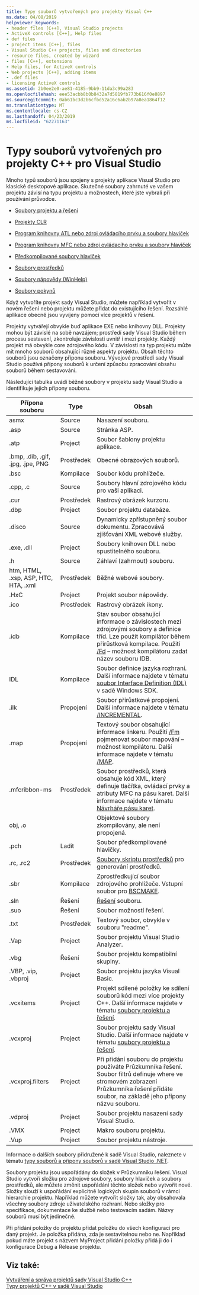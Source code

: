 ```yaml
---
title: Typy souborů vytvořených pro projekty Visual C++
ms.date: 04/08/2019
helpviewer_keywords:
- header files [C++], Visual Studio projects
- ActiveX controls [C++], Help files
- def files
- project items [C++], files
- Visual Studio C++ projects, files and directories
- resource files, created by wizard
- files [C++], extensions
- Help files, for ActiveX controls
- Web projects [C++], adding items
- .def files
- licensing ActiveX controls
ms.assetid: 2b0ee2e0-ae81-4185-9bb9-11da3c99a283
ms.openlocfilehash: eee53acbb8b0b8432a7d5819fb773b616f0e8897
ms.sourcegitcommit: 0ab61bc3d2b6cfbd52a16c6ab2b97a8ea1864f12
ms.translationtype: MT
ms.contentlocale: cs-CZ
ms.lasthandoff: 04/23/2019
ms.locfileid: "62271163"
---
```

# <a name="file-types-created-for-visual-studio-c-projects"></a>Typy souborů vytvořených pro projekty C++ pro Visual Studio

Mnoho typů souborů jsou spojeny s projekty aplikace Visual Studio pro klasické desktopové aplikace. Skutečné soubory zahrnuté ve vašem projektu závisí na typu projektu a možnostech, které jste vybrali při používání průvodce.

- [Soubory projektu a řešení](project-and-solution-files.md)

- [Projekty CLR](files-created-for-clr-projects.md)

- [Program knihovny ATL nebo zdroj ovládacího prvku a soubory hlaviček](atl-program-or-control-source-and-header-files.md)

- [Program knihovny MFC nebo zdroj ovládacího prvku a soubory hlaviček](mfc-program-or-control-source-and-header-files.md)

- [Předkompilované soubory hlaviček](../creating-precompiled-header-files.md)

- [Soubory prostředků](resource-files-cpp.md)

- [Soubory nápovědy (WinHelp)](help-files-winhelp.md)

- [Soubory pokynů](hint-files.md)

Když vytvoříte projekt sady Visual Studio, můžete například vytvořit v novém řešení nebo projektu můžete přidat do existujícího řešení. Rozsáhlé aplikace obecně jsou vyvíjeny pomocí více projektů v řešení.

Projekty vytvářejí obvykle buď aplikace EXE nebo knihovny DLL. Projekty mohou být závislé na sobě navzájem; prostředí sady Visual Studio během procesu sestavení, zkontroluje závislosti uvnitř i mezi projekty. Každý projekt má obvykle core zdrojového kódu. V závislosti na typ projektu může mít mnoho souborů obsahující různé aspekty projektu. Obsah těchto souborů jsou označeny příponu souboru. Vývojové prostředí sady Visual Studio používá přípony souborů k určení způsobu zpracování obsahu souborů během sestavování.

Následující tabulka uvádí běžné soubory v projektu sady Visual Studio a identifikuje jejich přípony souboru.

|Přípona souboru|Type|Obsah|
|--------------------|----------|--------------|
|asmx|Source|Nasazení souboru.|
|.asp|Source|Stránka ASP.|
|.atp|Project|Soubor šablony projektu aplikace.|
|.bmp, .dib, .gif, .jpg, .jpe, PNG|Prostředek|Obecné obrazových souborů.|
|.bsc|Kompilace|Soubor kódu prohlížeče.|
|.cpp, .c|Source|Soubory hlavní zdrojového kódu pro vaši aplikaci.|
|.cur|Prostředek|Rastrový obrázek kurzoru.|
|.dbp|Project|Soubor projektu databáze.|
|.disco|Source|Dynamicky zpřístupněný soubor dokumentu. Zpracovává zjišťování XML webové služby.|
|.exe, .dll|Project|Soubory knihoven DLL nebo spustitelného souboru.|
|.h|Source|Záhlaví (zahrnout) souboru.|
|htm, HTML, .xsp, ASP, HTC, HTA, .xml|Prostředek|Běžné webové soubory.|
|.HxC|Project|Projekt soubor nápovědy.|
|.ico|Prostředek|Rastrový obrázek ikony.|
|.idb|Kompilace|Stav soubor obsahující informace o závislostech mezi zdrojovými soubory a definice tříd. Lze použít kompilátor během přírůstková kompilace. Použití [/Fd](fd-program-database-file-name.md) – možnost kompilátoru zadat název souboru IDB.|
|IDL|Kompilace|Soubor definice jazyka rozhraní. Další informace najdete v tématu [soubor Interface Definition (IDL)](/windows/desktop/Rpc/the-interface-definition-language-idl-file) v sadě Windows SDK.|
|.ilk|Propojení|Soubor přírůstkové propojení. Další informace najdete v tématu [/INCREMENTAL](incremental-link-incrementally.md).|
|.map|Propojení|Textový soubor obsahující informace linkeru. Použití [/Fm](fm-name-mapfile.md) pojmenovat soubor mapování – možnost kompilátoru. Další informace najdete v tématu [/MAP](map-generate-mapfile.md).|
|.mfcribbon-ms|Prostředek|Soubor prostředků, která obsahuje kód XML, který definuje tlačítka, ovládací prvky a atributy MFC na pásu karet. Další informace najdete v tématu [Návrháře pásu karet](../../mfc/ribbon-designer-mfc.md).|
|obj, .o||Objektové soubory zkompilovány, ale není propojená.|
|.pch|Ladit|Soubor předkompilované hlavičky.|
|.rc, .rc2|Prostředek|[Soubory skriptu prostředků](../../windows/working-with-resource-files.md) pro generování prostředků.|
|.sbr|Kompilace|Zprostředkující soubor zdrojového prohlížeče. Vstupní soubor pro [BSCMAKE](bscmake-options.md).|
|.sln|Řešení|[Řešení](/visualstudio/ide/solutions-and-projects-in-visual-studio) souboru.|
|.suo|Řešení|Soubor možností řešení.|
|.txt|Prostředek|Textový soubor, obvykle v souboru "readme".|
|.Vap|Project|Soubor projektu Visual Studio Analyzer.|
|.vbg|Řešení|Soubor projektu kompatibilní skupiny.|
|.VBP, .vip, .vbproj|Project|Soubor projektu jazyka Visual Basic.|
|.vcxitems|Project|Projekt sdílené položky ke sdílení souborů kód mezi více projekty C++. Další informace najdete v tématu [soubory projektu a řešení](project-and-solution-files.md).|
|.vcxproj|Project|Soubor projektu sady Visual Studio. Další informace najdete v tématu [soubory projektu a řešení](project-and-solution-files.md).|
|.vcxproj.filters|Project|Při přidání souboru do projektu používáte Průzkumníka řešení. Soubor filtrů definuje where ve stromovém zobrazení Průzkumníka řešení přidáte soubor, na základě jeho přípony názvu souboru.|
|.vdproj|Project|Soubor projektu nasazení sady Visual Studio.|
|.VMX|Project|Makro souboru projektu.|
|.Vup|Project|Soubor projektu nástroje.|

Informace o dalších soubory přidružené k sadě Visual Studio, naleznete v tématu [typy souborů a přípony souborů v sadě Visual Studio .NET](/visualstudio/ide/reference/project-and-solution-file-types).

Soubory projektu jsou uspořádány do složek v Průzkumníku řešení. Visual Studio vytvoří složku pro zdrojové soubory, soubory hlaviček a soubory prostředků, ale můžete změnit uspořádání těchto složek nebo vytvořit nové. Složky slouží k uspořádání explicitně logických skupin souborů v rámci hierarchie projektu. Například můžete vytvořit složky tak, aby obsahovala všechny soubory zdroje uživatelského rozhraní. Nebo složky pro specifikace, dokumentace ke službě nebo testovacím sadám. Názvy souborů musí být jedinečné.

Při přidání položky do projektu přidat položku do všech konfigurací pro daný projekt. Je položka přidána, zda je sestavitelnou nebo ne. Například pokud máte projekt s názvem MyProject přidání položky přidá ji do i konfigurace Debug a Release projektu.

## <a name="see-also"></a>Viz také:

[Vytváření a správa projektů sady Visual Studio C++](../creating-and-managing-visual-cpp-projects.md)<br>
[Typy projektů C++ v sadě Visual Studio](visual-cpp-project-types.md)<br>